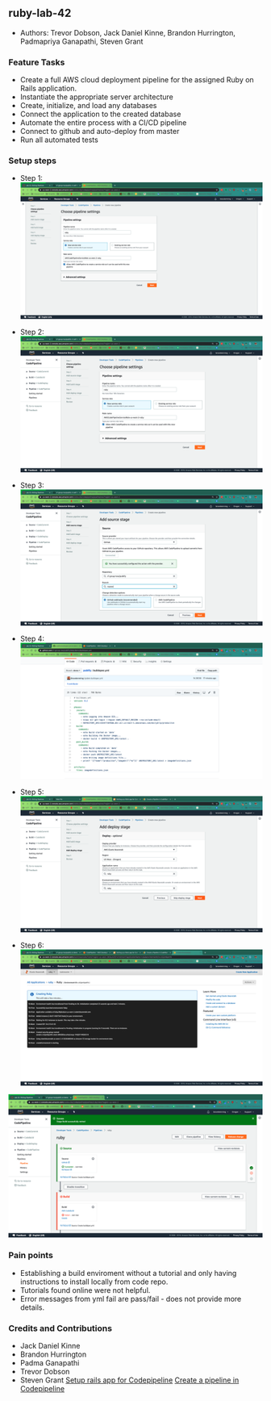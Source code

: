## ruby-lab-42

  - Authors: Trevor Dobson, Jack Daniel Kinne, Brandon Hurrington, Padmapriya Ganapathi, Steven Grant

### Feature Tasks
  - Create a full AWS cloud deployment pipeline for the assigned Ruby on Rails application.
  - Instantiate the appropriate server architecture
  - Create, initialize, and load any databases
  - Connect the application to the created database
  - Automate the entire process with a CI/CD pipeline
  - Connect to github and auto-deploy from master
  - Run all automated tests

### Setup steps
- Step 1:
![Choose pipeline settings](https://github.com/gpadmapriya/ruby-lab-42/blob/master/pipeline-settings.png)

- Step 2:
![Add service role](https://github.com/gpadmapriya/ruby-lab-42/blob/master/service-role.png)

- Step 3:
![Add source stage](https://github.com/gpadmapriya/ruby-lab-42/blob/master/source-stage.png)

- Step 4:
![Build spec](https://github.com/gpadmapriya/ruby-lab-42/blob/master/buildspec-yml.png)
 
- Step 5:
![Add Deploy stage](https://github.com/gpadmapriya/ruby-lab-42/blob/master/deploy-stage.png)

- Step 6:
![Set up Elastic Bean environment](https://github.com/gpadmapriya/ruby-lab-42/blob/master/eb-deploy.png)

![Build Fail](https://github.com/gpadmapriya/ruby-lab-42/blob/master/build-fail.png)

### Pain points
- Establishing a build enviroment without a tutorial and only having instructions to install locally from code repo.
- Tutorials found online were not helpful.
- Error messages from yml fail are pass/fail - does not provide more details.

### Credits and Contributions
- Jack Daniel Kinne
- Brandon Hurrington
- Padma Ganapathi
- Trevor Dobson
- Steven Grant
[Setup rails app for Codepipeline](https://scoutapm.com/blog/setting-up-a-rails-app-for-codebuild-codedeploy-and-codepipeline-on-aws)
[Create a pipeline in Codepipeline](https://docs.aws.amazon.com/codepipeline/latest/userguide/pipelines-create.html)

